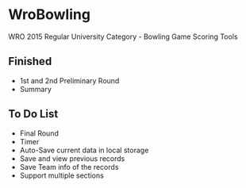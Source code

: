 # WroBowling
WRO 2015 Regular University Category - Bowling Game Scoring Tools

## Finished
- 1st and 2nd Preliminary Round
- Summary

## To Do List
- Final Round
- Timer
- Auto-Save current data in local storage
- Save and view previous records
- Save Team info of the records
- Support multiple sections